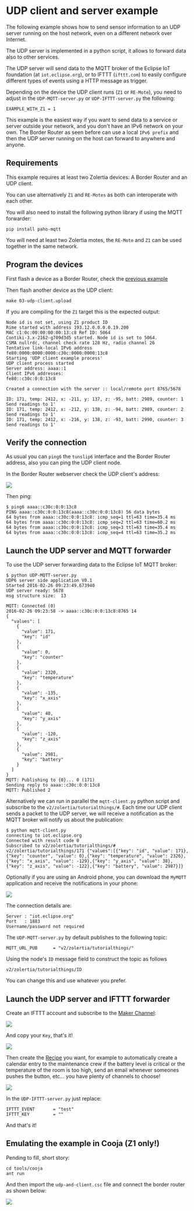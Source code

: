 # UDP client and server example

The following example shows how to send sensor information to an UDP server running on the host network, even on a different network over Internet.

The UDP server is implemented in a python script, it allows to forward data also to other services.

The UDP server will send data to the MQTT broker of the Eclipse IoT foundation (at `iot.eclipse.org`), or to IFTTT (`ifttt.com`) to easily configure different types of events using a HTTP message as trigger.

Depending on the device the UDP client runs (`Z1` or `RE-Mote`), you need to adjust in the `UDP-MQTT-server.py` or `UDP-IFTTT-server.py` the following:

````
EXAMPLE_WITH_Z1 = 1
````

This example is the easiest way if you want to send data to a service or server outside your network, and you don't have an IPv6 network on your own.  The Border Router as seen before can use a local `IPv6 prefix` and then the UDP server running on the host can forward to anywhere and anyone.

## Requirements

This example requires at least two Zolertia devices: A Border Router and an UDP client.

You can use alternatively `Z1` and `RE-Motes` as both can interoperate with each other.

You will also need to install the following python library if using the MQTT forwarder:

````
pip install paho-mqtt
````

You will need at least two Zolertia motes, the `RE-Mote` and `Z1` can be used together in the same network.

## Program the devices

First flash a device as a Border Router, check the [previous example](../02-border-router)

Then flash another device as the UDP client:

````
make 03-udp-client.upload
````

If you are compiling for the `Z1` target this is the expected output:

````
Node id is not set, using Z1 product ID
Rime started with address 193.12.0.0.0.0.19.200
MAC c1:0c:00:00:00:00:13:c8 Ref ID: 5064
Contiki-3.x-2162-g709d3d5 started. Node id is set to 5064.
CSMA nullrdc, channel check rate 128 Hz, radio channel 26
Tentative link-local IPv6 address fe80:0000:0000:0000:c30c:0000:0000:13c8
Starting 'UDP client example process'
UDP client process started
Server address: aaaa::1
Client IPv6 addresses:
fe80::c30c:0:0:13c8

Created a connection with the server :: local/remote port 8765/5678

ID: 171, temp: 2412, x: -211, y: 137, z: -95, batt: 2989, counter: 1
Send readings to 1'
ID: 171, temp: 2412, x: -212, y: 138, z: -94, batt: 2989, counter: 2
Send readings to 1'
ID: 171, temp: 2412, x: -216, y: 138, z: -93, batt: 2990, counter: 3
Send readings to 1'
````

## Verify the connection

As usual you can `ping6` the `tunslip6` interface and the Border Router address, also you can ping the UDP client node.

In the Border Router webserver check the UDP client's address:

![](images/border-router-screenshoot.png)

Then ping:

````
$ ping6 aaaa::c30c:0:0:13c8
PING aaaa::c30c:0:0:13c8(aaaa::c30c:0:0:13c8) 56 data bytes
64 bytes from aaaa::c30c:0:0:13c8: icmp_seq=1 ttl=63 time=35.4 ms
64 bytes from aaaa::c30c:0:0:13c8: icmp_seq=2 ttl=63 time=60.2 ms
64 bytes from aaaa::c30c:0:0:13c8: icmp_seq=3 ttl=63 time=35.4 ms
64 bytes from aaaa::c30c:0:0:13c8: icmp_seq=4 ttl=63 time=35.2 ms
````

## Launch the UDP server and MQTT forwarder

To use the UDP server forwarding data to the Eclipse IoT MQTT broker:

````
$ python UDP-MQTT-server.py 
UDP6 server side application V0.1
Started 2016-02-26 09:23:49.673940
UDP server ready: 5678
msg structure size:  13

MQTT: Connected (0) 
2016-02-26 09:23:58 -> aaaa::c30c:0:0:13c8:8765 14
{
  "values": [
    {
      "value": 171, 
      "key": "id"
    }, 
    {
      "value": 0, 
      "key": "counter"
    }, 
    {
      "value": 2320, 
      "key": "temperature"
    }, 
    {
      "value": -135, 
      "key": "x_axis"
    }, 
    {
      "value": 40, 
      "key": "y_axis"
    }, 
    {
      "value": -120, 
      "key": "z_axis"
    }, 
    {
      "value": 2981, 
      "key": "battery"
    }
  ]
}
MQTT: Publishing to {0}... 0 (171)
Sending reply to aaaa::c30c:0:0:13c8
MQTT: Published 2
````

Alternatively we can run in parallel the `mqtt-client.py` python script and subscribe to the `v2/zolertia/tutorialthings/#`.  Each time our UDP client sends a packet to the UDP server, we will receive a notification as the MQTT broker will notify us about the publication:

````
$ python mqtt-client.py 
connecting to iot.eclipse.org
Connected with result code 0
Subscribed to v2/zolertia/tutorialthings/#
v2/zolertia/tutorialthings/171 {"values":[{"key": "id", "value": 171},{"key": "counter", "value": 0},{"key": "temperature", "value": 2326},{"key": "x_axis", "value": -129},{"key": "y_axis", "value": 38},{"key": "z_axis", "value": -122},{"key": "battery", "value": 2987}]}
````

Optionally if you are using an Android phone, you can download the `MyMQTT` application and receive the notifications in your phone:

![](images/MQTT-android-app.png)

The connection details are:

````
Server : "iot.eclipse.org"
Port   : 1883
Username/password not required
````

The `UDP-MQTT-server.py` by default publishes to the following topic:

````
MQTT_URL_PUB      = "v2/zolertia/tutorialthings/"
````

Using the node's `ID` message field to construct the topic as follows

````
v2/zolertia/tutorialthings/ID
````

You can change this and use whatever you prefer.

## Launch the UDP server and IFTTT forwarder

Create an IFTTT account and subscribe to the [Maker Channel](https://ifttt.com/maker):

![](http://i.imgur.com/3LfL6Kc.png)

And copy your `Key`, that's it!

![](http://i.imgur.com/6QDihJk.png)

Then create the [Recipe](https://ifttt.com/myrecipes/personal) you want, for example to automatically create a calendar entry to the maintenance crew if the battery level is critical or the temperature of the room is too high, send an email whenever someones pushes the button, etc... you have plenty of channels to choose!

![](http://i.imgur.com/yxhJ36K.png)

In the `UDP-IFTTT-server.py` just replace:

````
IFTTT_EVENT       = "test"
IFTTT_KEY         = ""
````

And that's it!

## Emulating the example in Cooja (Z1 only!)

Pending to fill, short story:

````
cd tools/cooja
ant run
````

And then import the `udp-and-client.csc` file and connect the border router as shown below:

![](images/border-router-cooja-global-ipv6.png)
